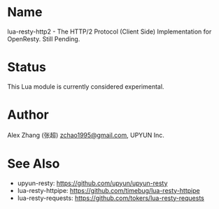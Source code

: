 Name
====

lua-resty-http2 - The HTTP/2 Protocol (Client Side) Implementation for OpenResty. Still Pending.

Status
======

This Lua module is currently considered experimental.


Author
======

Alex Zhang (张超) zchao1995@gmail.com, UPYUN Inc.

See Also
========

* upyun-resty: https://github.com/upyun/upyun-resty
* lua-resty-httpipe: https://github.com/timebug/lua-resty-httpipe
* lua-resty-requests: https://github.com/tokers/lua-resty-requests

